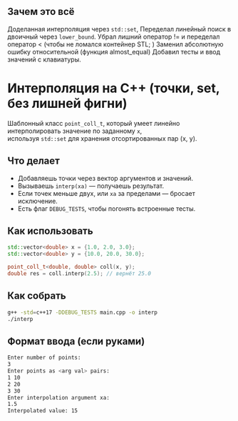 ## Зачем это всё

Доделанная интерполяция через `std::set`,
Переделал линейный поиск в двоичный через `lower_bound`.
Убрал лишний оператор != и переделал оператор < (чтобы не ломался контейнер STL; )
Заменил абсолютную ошибку относительной (функция almost_equal)
Добавил тесты и ввод значений с клавиатуры.

# Интерполяция на C++ (точки, set, без лишней фигни)

Шаблонный класс `point_coll_t`, который умеет линейно интерполировать значение по заданному `x`,  
используя `std::set` для хранения отсортированных пар (x, y).

## Что делает

- Добавляешь точки через вектор аргументов и значений.
- Вызываешь `interp(xa)` — получаешь результат.
- Если точек меньше двух, или `xa` за пределами — бросает исключение.
- Есть флаг `DEBUG_TESTS`, чтобы погонять встроенные тесты.

## Как использовать

```cpp
std::vector<double> x = {1.0, 2.0, 3.0};
std::vector<double> y = {10.0, 20.0, 30.0};

point_coll_t<double, double> coll(x, y);
double res = coll.interp(2.5); // вернёт 25.0
```

## Как собрать

```sh
g++ -std=c++17 -DDEBUG_TESTS main.cpp -o interp
./interp
```

## Формат ввода (если руками)

```sh
Enter number of points:
3
Enter points as <arg val> pairs:
1 10
2 20
3 30
Enter interpolation argument xa:
1.5
Interpolated value: 15
```